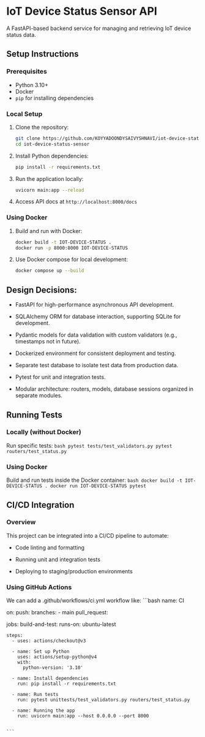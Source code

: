 # IoT Device Status Sensor API

A FastAPI-based backend service for managing and retrieving IoT device status data.  

## Setup Instructions

### Prerequisites

- Python 3.10+
- Docker 
- `pip` for installing dependencies

### Local Setup

1. Clone the repository:

   ```bash
   git clone https://github.com/KOYYADOONDYSAIVYSHNAVI/iot-device-status.git
   cd iot-device-status-sensor
    ```

2. Install Python dependencies:
    ```bash
    pip install -r requirements.txt
    ```

3. Run the application locally:
    ```bash
    uvicorn main:app --reload
    ```

4. Access API docs at `http://localhost:8000/docs`


### Using Docker
1. Build and run with Docker:
    ``` bash
    docker build -t IOT-DEVICE-STATUS .
    docker run -p 8000:8000 IOT-DEVICE-STATUS
    ```
2. Use Docker compose for local development:
    ``` bash
    docker compose up --build
    ```

## Design Decisions:
- FastAPI for high-performance asynchronous API development.

- SQLAlchemy ORM for database interaction, supporting SQLite for development.

- Pydantic models for data validation with custom validators (e.g., timestamps not in future).

- Dockerized environment for consistent deployment and testing.

- Separate test database to isolate test data from production data.

- Pytest for unit and integration tests.

- Modular architecture: routers, models, database sessions organized in separate modules.

## Running Tests
### Locally (without Docker)
Run specific tests:
    ``` bash
    pytest tests/test_validators.py
    pytest routers/test_status.py
    ```

### Using Docker
Build and run tests inside the Docker container:
    ```bash
    docker build -t IOT-DEVICE-STATUS .
    docker run IOT-DEVICE-STATUS pytest
    ``` 
## CI/CD Integration
### Overview
This project can be integrated into a CI/CD pipeline to automate:

- Code linting and formatting

- Running unit and integration tests

- Deploying to staging/production environments

### Using GitHub Actions
We can add a .github/workflows/ci.yml workflow like:
    ```bash
name: CI

on:
  push:
    branches:
      - main
  pull_request:

jobs:
  build-and-test:
    runs-on: ubuntu-latest

    steps:
      - uses: actions/checkout@v3

      - name: Set up Python
        uses: actions/setup-python@v4
        with:
          python-version: '3.10'

      - name: Install dependencies
        run: pip install -r requirements.txt

      - name: Run tests
        run: pytest unittests/test_validators.py routers/test_status.py

      - name: Running the app
        run: uvicorn main:app --host 0.0.0.0 --port 8000

      
    ```